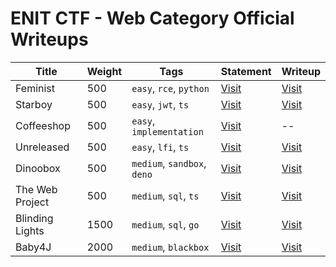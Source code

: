 # ENIT CTF - Web Category Official Writeups


| Title | Weight | Tags | Statement | Writeup |
|---|---|---|---|---|
| Feminist | 500 | `easy`, `rce`, `python`  | [Visit](Feminist/README.md) | [Visit](Feminist/Writeup.md) |
| Starboy | 500 | `easy`, `jwt`, `ts`  | [Visit](Starboy/README.md) | [Visit](Starboy/Writeup.md) |
| Coffeeshop | 500 | `easy`, `implementation`  | [Visit](Coffeeshop/README.md) | -- |
| Unreleased | 500 | `easy`, `lfi`, `ts`  | [Visit](Unreleased/README.md) | [Visit](Unreleased/Writeup.md) |
| Dinoobox | 500 | `medium`, `sandbox`, `deno`  | [Visit](Dinoobox/README.md) | [Visit](Dinoobox/Writeup.md) |
| The Web Project | 500 | `medium`, `sql`, `ts`  | [Visit](The-Web-Project/README.md) | [Visit](The-Web-Project/Writeup.md) |
| Blinding Lights | 1500 | `medium`, `sql`, `go`  | [Visit](Blinding-Lights/README.md) | [Visit](Blinding-Lights/Writeup.md) |
| Baby4J | 2000 | `medium`, `blackbox`  | [Visit](Baby4J/README.md) | [Visit](Baby4J/Writeup.md) |